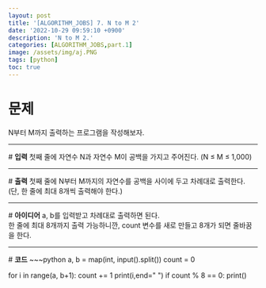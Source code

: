 ```yaml
---
layout: post
title: '[ALGORITHM_JOBS] 7. N to M 2'
date: '2022-10-29 09:59:10 +0900'
description: 'N to M 2.'
categories: [ALGORITHM_JOBS,part.1]
image: /assets/img/aj.PNG
tags: [python]
toc: true
---
```

# <b>문제</b>
N부터 M까지 출력하는 프로그램을 작성해보자.
<hr>
# <b>입력</b>
첫째 줄에 자연수 N과 자연수 M이 공백을 가지고 주어진다. (N ≤ M ≤ 1,000)
<hr>
# <b>출력</b>
첫째 줄에 N부터 M까지의 자연수를 공백을 사이에 두고 차례대로 출력한다. (단, 한 줄에 최대 8개씩 출력해야 한다.)
<hr>
# <b>아이디어</b>
a, b를 입력받고 차례대로 출력하면 된다.<br>
한 줄에 최대 8개까지 출력 가능하니깐, count 변수를 새로 만들고 8개가 되면 줄바꿈을 한다.
<hr>
# <b>코드</b>
~~~python
a, b = map(int, input().split())
count = 0

for i in range(a, b+1):
    count += 1
    print(i,end=" ")
    if  count % 8 == 0:
        print()
~~~

